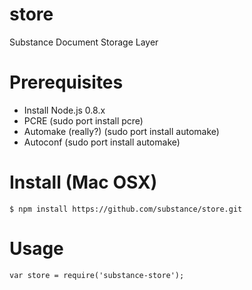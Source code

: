 store
=====

Substance Document Storage Layer

# Prerequisites

- Install Node.js 0.8.x
- PCRE (sudo port install pcre)
- Automake (really?) (sudo port install automake)
- Autoconf (sudo port install automake)

# Install (Mac OSX)

    $ npm install https://github.com/substance/store.git
    

# Usage

    var store = require('substance-store');
